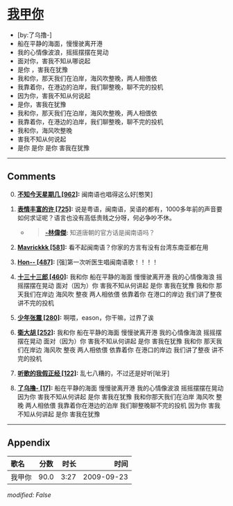 # [我甲你](https://music.163.com/song?id=64695)

* [by:了乌撸-]
* 船在平静的海面，慢慢驶离开港
* 我的心情像波浪，摇摇摆摆在晃动
* 面对你，害我不知从哪说起
* 是你 ，害我在犹豫
* 我和你，那天我们在泊岸，海风吹整晚，两人相偎依
* 我靠着你，在港边的泊岸，我们聊整晚，聊不完的投机
* 因为你，害我不知从何说起
* 是你，害我在犹豫
* 我和你，那天我们在泊岸，海风吹整晚，两人相偎依
* 我靠着你，在港边的泊岸，我们聊整晚，聊不完的投机
* 我和你，海风吹整晚
* 害我不知从何说起
* 是你  是你   是你  害我在犹豫


---

## Comments
0. **[不知今天星期几 \[962\]](https://music.163.com/#/user/home?id=38016824):** 闽南语也唱得这么好[憨笑]

1. **[表情丰富的许 \[725\]](https://music.163.com/#/user/home?id=35968579):** 说是粤语，闽南语，吴语的都有，1000多年前的声音要如何求证呢？语言也没有高低贵贱之分呀，何必争吵不休。
	* > **[-林偉傑](https://music.163.com/#/user/home?id=15236615):** 知道唐朝的官方话是闽南语吗？

2. **[Mavrickkk \[581\]](https://music.163.com/#/user/home?id=118233014):** 看不起闽南语？你家的方言有没有台湾东南亚都在用

3. **[Hon-- \[487\]](https://music.163.com/#/user/home?id=49181069):** [强]第一次听医生唱闽南语歌！！！！

4. **[十三十三郎 \[460\]](https://music.163.com/#/user/home?id=67269579):** 我和你 船在平静的海面 慢慢驶离开港 我的心情像海浪 摇摇摆摆在晃动 面对（因为）你 害我不知从何讲起 是你 害我在犹豫 我和你 那天我们在岸边 海风吹 整夜 两人相依偎 依靠着你 在港口的岸边 我们讲了整夜 讲不完的投机

5. **[少年张震 \[280\]](https://music.163.com/#/user/home?id=16540842):** 啊喂，eason，你干嘛，过界了诶

6. **[衛大胡 \[252\]](https://music.163.com/#/user/home?id=252604931):** 我和你   船在平静的海面 慢慢驶离开港  我的心情像海浪 摇摇摆摆在晃动   面对（因为）你 害我不知从何讲起  是你 害我在犹豫   我和你 那天我们在岸边 海风吹 整夜 两人相依偎  依靠着你 在港口的岸边 我们讲了整夜 讲不完的投机

7. **[听歌的我假正经 \[122\]](https://music.163.com/#/user/home?id=32164964):** 乱七八糟的，不过还是好听[呲牙]

8. **[了乌撸- \[17\]](https://music.163.com/#/user/home?id=106975633):** 船在平静的海面 慢慢驶离开港 我的心情像波浪 摇摇摆摆在晃动 因为你 害我不知从何讲起 是你 害我在犹豫 我和你那天我们在泊岸 海风吹 整晚 两人相依偎 我靠着你在港边的泊岸 我们聊整晚聊不完的投机 因为你 害我不知从何讲起 是你 害我在犹豫 



---

## Appendix

|歌名|分数|时长|时间|
|:---|:---:|---:|---:|
|我甲你|90.0|3:27|2009-09-23

*modified: False*